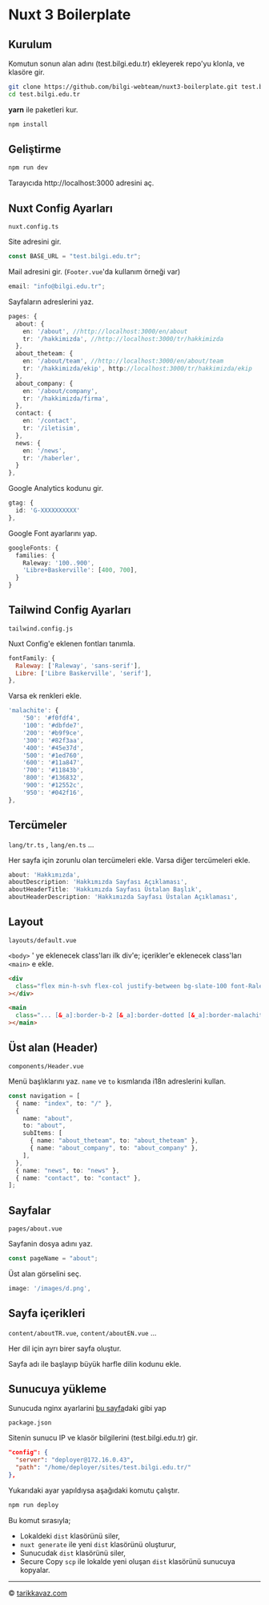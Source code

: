 # Nuxt 3 Boilerplate

## Kurulum

Komutun sonun alan adını (test.bilgi.edu.tr) ekleyerek repo'yu klonla, ve klasöre gir.

```bash
git clone https://github.com/bilgi-webteam/nuxt3-boilerplate.git test.bilgi.edu.tr
cd test.bilgi.edu.tr
```

**yarn** ile paketleri kur.

```bash
npm install
```

## Geliştirme

```bash
npm run dev
```

Tarayıcıda http://localhost:3000 adresini aç.

## Nuxt Config Ayarları

`nuxt.config.ts`

Site adresini gir.

```ts
const BASE_URL = "test.bilgi.edu.tr";
```

Mail adresini gir. (`Footer.vue`'da kullanım örneği var)

```ts
email: "info@bilgi.edu.tr";
```

Sayfaların adreslerini yaz.

```ts
pages: {
  about: {
    en: '/about', //http://localhost:3000/en/about
    tr: '/hakkimizda', //http://localhost:3000/tr/hakkimizda
  },
  about_theteam: {
    en: '/about/team', //http://localhost:3000/en/about/team
    tr: '/hakkimizda/ekip', http://localhost:3000/tr/hakkimizda/ekip
  },
  about_company: {
    en: '/about/company',
    tr: '/hakkimizda/firma',
  },
  contact: {
    en: '/contact',
    tr: '/iletisim',
  },
  news: {
    en: '/news',
    tr: '/haberler',
  }
},
```

Google Analytics kodunu gir.

```ts
gtag: {
  id: 'G-XXXXXXXXXX'
},
```

Google Font ayarlarını yap.

```ts
googleFonts: {
  families: {
    Raleway: '100..900',
    'Libre+Baskerville': [400, 700],
  }
}
```

## Tailwind Config Ayarları

`tailwind.config.js`

Nuxt Config'e eklenen fontları tanımla.

```js
fontFamily: {
  Raleway: ['Raleway', 'sans-serif'],
  Libre: ['Libre Baskerville', 'serif'],
},
```

Varsa ek renkleri ekle.

```js
'malachite': {
    '50': '#f0fdf4',
    '100': '#dbfde7',
    '200': '#b9f9ce',
    '300': '#82f3aa',
    '400': '#45e37d',
    '500': '#1ed760',
    '600': '#11a847',
    '700': '#11843b',
    '800': '#136832',
    '900': '#12552c',
    '950': '#042f16',
},
```

## Tercümeler

`lang/tr.ts` , `lang/en.ts` ...

Her sayfa için zorunlu olan tercümeleri ekle. Varsa diğer tercümeleri ekle.

```ts
about: 'Hakkımızda',
aboutDescription: 'Hakkımızda Sayfası Açıklaması',
aboutHeaderTitle: 'Hakkımızda Sayfası Üstalan Başlık',
aboutHeaderDescription: 'Hakkımızda Sayfası Üstalan Açıklaması',
```

## Layout

`layouts/default.vue`

`<body>` ' ye eklenecek class'ları ilk div'e; içerikler'e eklenecek class'ları `<main>` e ekle.

```html
<div
  class="flex min-h-svh flex-col justify-between bg-slate-100 font-Raleway text-slate-900 dark:bg-slate-900 dark:text-slate-200"
></div>
```

```html
<main
  class="... [&_a]:border-b-2 [&_a]:border-dotted [&_a]:border-malachite-500 hover:[&_a]:border-solid [&_a]:dark:border-malachite-200 [&_p]:mb-4 [&_p]:text-pretty"
></main>
```

## Üst alan (Header)

`components/Header.vue`

Menü başlıklarını yaz. `name` ve `to` kısmlarıda i18n adreslerini kullan.

```ts
const navigation = [
  { name: "index", to: "/" },
  {
    name: "about",
    to: "about",
    subItems: [
      { name: "about_theteam", to: "about_theteam" },
      { name: "about_company", to: "about_company" },
    ],
  },
  { name: "news", to: "news" },
  { name: "contact", to: "contact" },
];
```

## Sayfalar

`pages/about.vue`

Sayfanin dosya adını yaz.

```ts
const pageName = "about";
```

Üst alan görselini seç.

```ts
image: '/images/d.png',
```

## Sayfa içerikleri

`content/aboutTR.vue`, `content/aboutEN.vue` ...

Her dil için ayrı birer sayfa oluştur.

Sayfa adı ile başlayıp büyük harfle dilin kodunu ekle.

## Sunucuya yükleme

Sunucuda nginx ayarlarini [bu sayfa](https://www.notion.so/tarikkavaz/TBL-yeni-site-a-ma-cd39622843504cb8bfa40bef2f6af7ea)daki gibi yap

`package.json`

Sitenin sunucu IP ve klasör bilgilerini (test.bilgi.edu.tr) gir.

```json
"config": {
  "server": "deployer@172.16.0.43",
  "path": "/home/deployer/sites/test.bilgi.edu.tr/"
},
```

Yukarıdaki ayar yapıldıysa aşağıdaki komutu çalıştır.

```bash
npm run deploy
```

Bu komut sırasıyla;

- Lokaldeki `dist` klasörünü siler,
- `nuxt generate` ile yeni `dist` klasörünü oluşturur,
- Sunucudak `dist` klasörünü siler,
- Secure Copy `scp` ile lokalde yeni oluşan `dist` klasörünü sunucuya kopyalar.

---

© [tarikkavaz.com](https://tarikkavaz.com)
